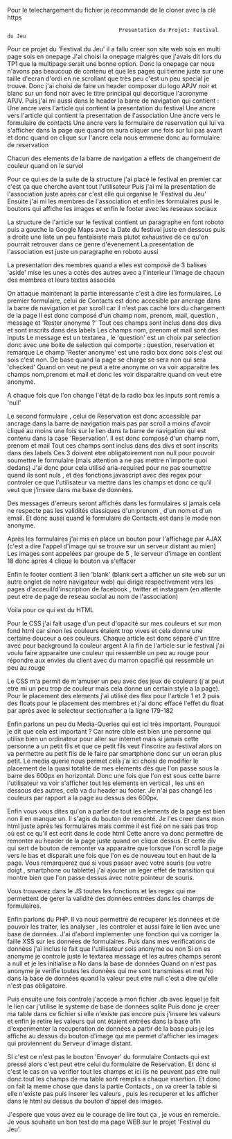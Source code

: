 Pour le telechargement du fichier je recommande de le cloner avec la clé https 


										Presentation du Projet: Festival du Jeu 

Pour ce projet du 'Festival du Jeu' il a fallu creer son site web sois en multi page sois en onepage
J'ai choisi la onepage malgrès que j'avais dit lors du TP1 que la multipage serait une bonne option.
Donc la onepage car nous n'avons pas beaucoup de contenu et que les pages qui tienne juste sur une taille d'ecran d'ordi
en ne scrollant que très peu c'est un peu special je trouve.
Donc j'ai choisi de faire un header composer du logo APJV noir et blanc sur un fond noir avec le titre principal 
qui decortique l'acronyme APJV.
Puis j'ai mi aussi dans le header la barre de navigation qui contient : 
Une ancre vers l'article qui contient la presentation du festival 
Une ancre vers l'article qui contient la presentation de l'association 
Une ancre vers le formulaire de contacts
Une ancre vers le formulaire de reservation qui lui va s'afficher dans la page que quand on aura cliquer une fois sur lui pas avant et donc quand on clique sur l'ancre
cela nous emmene donc au formulaire de reservation

Chacun des elements de la barre de navigation a effets de changement de couleur quand on le survol 

Pour ce qui es de la suite de la structure j'ai placé le festival en premier car c'est ça que cherche avant tout l'utilisateur
Puis j'ai mi la presentation de l'association juste après car c'est elle qui organise le 'Festival du Jeu'
Ensuite j'ai mi les membres de l'association et enfin les formulaires pusi le boutons qui affiche les images et enfin le footer avec les reseaux sociaux

La structure de l'article sur le festival contient un paragraphe en font roboto puis a gauche la Google Maps avec la Date du festival juste en dessous
puis a droite une liste un peu fantaisiste mais plutot exhaustive de ce qu'on pourrait retrouver dans ce genre d'évenement
La presentation de l'association est juste un paragraphe en roboto aussi 

La presentation des membres quand a elles est composé de 3 balises 'aside' mise les unes a cotés des autres avec a l'interieur l'image de chacun des membres et leurs textes associés

On attaque maintenant la partie interessante c'est à dire les formulaires.
Le premier formulaire, celui de Contacts est donc accesible par ancrage dans la barre de navigation et par scroll car il n'est pas caché lors du chargement de la page
Il est donc composé d'un champ nom, prenom, mail, question , message et 'Rester anonyme ?' 
Tout ces champs sont inclus dans des divs et sont inscrits dans des labels
Les champs nom, prenom et mail sont des inputs 
Le message est un textarea , le 'question' est un choix par selection donc avec une boite de selection qui comporte : question, reservation et remarque
Le champ 'Rester anonyme' est une radio box donc sois c'est oui sois c'est non. De base quand la page se charge se sera non qui sera 'checked'
Quand on veut ne peut a etre anonyme on va voir apparaitre les champs nom,prenom et mail et donc les voir disparaitre quand on veut etre anonyme.

A chaque fois que l'on change l'état de la radio box les inputs sont remis a 'null' 

Le second formulaire , celui de Reservation est donc accessible par ancrage dans la barre de navigation mais pas par scroll a moins d'avoir cliqué au moins une fois sur 
le lien dans la barre de navigation qui est contenu dans la case 'Reservation'.
Il est donc composé d'un champ nom, prenom et mail
Tout ces champs sont inclus dans des divs et sont inscrits dans des labels
Ces 3 doivent etre obligatoirement non null pour pouvoir soumettre le formulaire (mais attention a ne pas mettre n'importe quoi dedans)
J'ai donc pour cela utilisé aria-required pour ne pas soumettre quand ils sont nuls , et des fonctions javascript avec des regex pour controler 
ce que l'utilisateur va mettre dans les champs et donc ce qu'il veut que j'insere dans ma base de données.

Des messages d'erreurs seront affichés dans les formulaires si jamais cela ne respecte pas les validités classiques d'un prenom , d'un nom et d'un email.
Et donc aussi quand le formulaire de Contacts est dans le mode non anonyme.

Après les formulaires j'ai mis en place un bouton pour l'affichage par AJAX (c'est a dire l'appel d'image qui se trouve sur un serveur distant au mien) 
Les images sont appelées par groupe de 5 , le serveur d'image en contient 18 donc après 4 clique le bouton va s'effacer

Enfin le footer contient 3 lien 'blank' (blank sert a afficher un site web sur un autre onglet de notre navigateur web) 
qui dirige respectivement vers les pages d'acceuil/d'inscription de facebook , twitter et instagram (en attente peut etre de page de reseau social au nom de l'association)

Voila pour ce qui est du HTML 

Pour le CSS j'ai fait usage d'un peut d'opacité sur mes couleurs et sur mon fond html car sinon les couleurs étaient trop vives et cela donne une certaine douceur a ces couleurs.
Chaque article est donc séparé d'un titre avec pour background la couleur argent 
A la fin de l'article sur le festival j'ai voulu faire apparaitre une couleur qui ressemble un peu au rouge pour répondre aux envies du client avec du marron opacifié qui ressemble un peu au rouge

Le CSS m'a permit de m'amuser un peu avec des jeux de couleurs (j'ai peut etre mi un peu trop de couleur mais cela donne un certain style a la page).
Pour le placement des elements j'ai utilisé des flex pour l'article 1 et 2 puis des floats pour le placement des membres et j'ai donc effacé l'effet du float par après avec le selecteur section:after
a la ligne 179-182
 
Enfin parlons un peu du Media-Queries qui est ici très important.
Pourquoi je dit que cela est important ? 
Car notre cible est bien une personne qui utilise bien un ordinateur pour aller sur internet mais si jamais cette personne a un petit fils et que ce petit fils veut l'inscrire au festival alors 
on va permettre au petit fils de le faire par smartphone donc sur un ecran plus petit. Le media querie nous permet celà j'ai ici choisi de modifier le placement de la quasi totalité de mes elements 
dès que l'on passe sous la barre des 600px en horizontal.
Donc une fois que l'on est sous cette barre l'utilisateur va voir s'afficher tout les elements en vertical , les uns en dessous des autres, celà va du header au footer. Je n'ai pas changé les couleurs
par rapport a la page au dessus des 600px.

Enfin vous vous dites qu'on a parler de tout les elements de la page est bien non il en manque un.
Il s'agis du bouton de remonté. Je l'es creer dans mon html juste après les formulaires mais comme il est fixé on ne sais pas trop où est ce qu'il est ecrit dans le code html
Cette ancre va donc permettre de remonter au header de la page juste quand on clique dessus. Et cette div qui sert de bouton de remonter va apparaitre que lorsque l'on scroll la page vers le bas
et disparait une fois que l'on es de nouveau tout en haut de la page. Vous remarquerez que si vous passer avec votre souris (ou votre doigt , smartphone ou tablette) j'ai ajouter un leger 
effet de transition qui montre bien que l'on passe dessus avec notre pointeur de souris.

Vous trouverez dans le JS toutes les fonctions et les regex qui me permettent de gerer la validité des données entrées dans les champs de formulaires.

Enfin parlons du PHP.
Il va nous permettre de recuperer les données et de pouvoir les traiter, les analyser , les controler et aussi faire le lien avec une base de données.
J'ai d'abord implementer une fonction qui va corriger la faille XSS sur les données de formulaires. Puis dans mes verifications de données j'ai inclus le fait que l'utilisateur sois anonyme ou non 
Si on es anonyme je controle juste le textarea message et les autres champs seront a null et je les initialise a No dans la base de données
Quand on n'est pas anonyme je verifie toutes les données qui me sont transmises et met No dans la base de données quand la valeur peut etre null c'est a dire qu'elle n'est pas obligatoire.

Puis ensuite une fois controle j'accede a mon fichier .db avec lequel je fait le lien car j'utilise le systeme de base de données sqlite
Puis donc je creer ma table dans ce fichier si elle n'existe pas encore puis j'insere les valeurs et enfin je retire les valeurs qui ont étaient entrées dans la base afin d'experimenter la recuperation 
de données a partir de la base puis je les affiche au dessus  du bouton d'image qui me permet d'afficher les images qui proviennent du Serveur d'image distant.

SI c'est ce n'est pas le bouton 'Envoyer' du formulaire Contacts qui est pressé alors c'est peut etre celui du formulaire de Reservation.
Et donc si c'est le cas on va verifier tout les champs et ici ils ne peuvent pas etre null donc tout les champs de ma table sont remplis a chaque insertion.
Et donc on fait la meme chose que dans la partie Contacts , on va creer la table si elle n'existe pas puis inserer les valeurs , puis les recuperer et les afficher dans le html 
au dessus du bouton d'appel des images.


J'espere que vous avez eu le courage de lire tout ça , je vous en remercie.
Je vous souhaite un bon test de ma page WEB sur le projet 'Festival du Jeu'.




